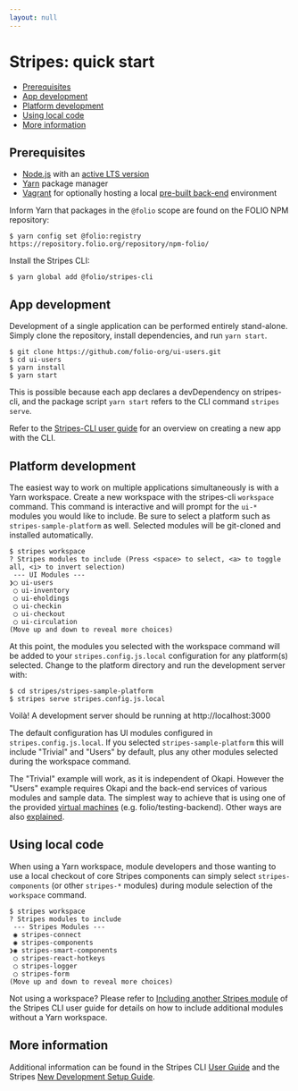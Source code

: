 ```yaml
---
layout: null
---
```


# Stripes: quick start

<!-- md2toc -l 2 quick-start.md -->
* [Prerequisites](#prerequisites)
* [App development](#app-development)
* [Platform development](#platform-development)
* [Using local code](#using-local-code)
* [More information](#more-information)

## Prerequisites

* [Node.js](https://nodejs.org/) with an [active LTS version](https://github.com/nodejs/Release#release-schedule)
* [Yarn](https://yarnpkg.com/) package manager
* [Vagrant](https://www.vagrantup.com/downloads.html) for optionally hosting a local [pre-built back-end](https://github.com/folio-org/folio-ansible/blob/master/doc/index.md) environment

Inform Yarn that packages in the `@folio` scope are found on the FOLIO NPM repository:
```
$ yarn config set @folio:registry https://repository.folio.org/repository/npm-folio/
```

Install the Stripes CLI:
```
$ yarn global add @folio/stripes-cli
```

## App development

Development of a single application can be performed entirely stand-alone.  Simply clone the repository, install dependencies, and run `yarn start`.

```
$ git clone https://github.com/folio-org/ui-users.git
$ cd ui-users
$ yarn install
$ yarn start
```

This is possible because each app declares a devDependency on stripes-cli, and the package script `yarn start` refers to the CLI command `stripes serve`.

Refer to the [Stripes-CLI user guide](https://github.com/folio-org/stripes-cli/blob/master/doc/user-guide.md#app-development) for an overview on creating a new app with the CLI.


## Platform development

The easiest way to work on multiple applications simultaneously is with a Yarn workspace.  Create a new workspace with the stripes-cli `workspace` command.  This command is interactive and will prompt for the `ui-*` modules you would like to include.  Be sure to select a platform such as `stripes-sample-platform` as well.  Selected modules will be git-cloned and installed automatically.

```
$ stripes workspace
? Stripes modules to include (Press <space> to select, <a> to toggle all, <i> to invert selection)
 --- UI Modules ---
❯◯ ui-users
 ◯ ui-inventory
 ◯ ui-eholdings
 ◯ ui-checkin
 ◯ ui-checkout
 ◯ ui-circulation
(Move up and down to reveal more choices)
```

At this point, the modules you selected with the workspace command will be added to your `stripes.config.js.local` configuration for any platform(s) selected.  Change to the platform directory and run the development server with:

```
$ cd stripes/stripes-sample-platform
$ stripes serve stripes.config.js.local
```

Voilà! A development server should be running at http://localhost:3000

The default configuration has UI modules configured in `stripes.config.js.local`.  If you selected `stripes-sample-platform` this will include "Trivial" and "Users" by default, plus any other modules selected during the workspace command.

The "Trivial" example will work, as it is independent of Okapi.
However the "Users" example requires Okapi and the back-end services of various modules and sample data.
The simplest way to achieve that is using one of the provided
[virtual machines](https://github.com/folio-org/folio-ansible/blob/master/README.md) (e.g. folio/testing-backend).
Other ways are also [explained](https://dev.folio.org/guides/run-local-folio/).



## Using local code

When using a Yarn workspace, module developers and those wanting to use a local checkout of core Stripes components can simply select `stripes-components` (or other `stripes-*` modules) during module selection of the `workspace` command.

```
$ stripes workspace
? Stripes modules to include
 --- Stripes Modules ---
 ◉ stripes-connect
 ◉ stripes-components
❯◉ stripes-smart-components
 ◯ stripes-react-hotkeys
 ◯ stripes-logger
 ◯ stripes-form
(Move up and down to reveal more choices)
```

Not using a workspace?  Please refer to [Including another Stripes module](https://github.com/folio-org/stripes-cli/blob/master/doc/user-guide.md#including-another-stripes-module) of the Stripes CLI user guide for details on how to include additional modules without a Yarn workspace.


## More information

Additional information can be found in the Stripes CLI [User Guide](https://github.com/folio-org/stripes-cli/blob/master/doc/user-guide.md) and the
Stripes [New Development Setup Guide](https://github.com/folio-org/stripes-core/blob/master/doc/new-development-setup.md).
